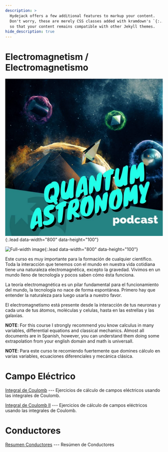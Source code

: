 ```yaml
---
description: >
  Hydejack offers a few additional features to markup your content.
  Don't worry, these are merely CSS classes added with kramdown's `{:...}` syntax,
  so that your content remains compatible with other Jekyll themes.
hide_description: true
---
```


# Electromagnetism / Electromagnetismo

![Full-width image](/assets/img/blog/quantum.jpg){:.lead data-width="800" data-height="100"}

![Full-width image](https://www.google.com/search?biw=1604&bih=836&tbm=isch&sa=1&ei=hc1CXYeVFsrC5OUP5oqVoAE&q=solar+flare&oq=solar+flare&gs_l=img.3..0l10.46020.47881..48009...0.0..0.49.487.11......0....1..gws-wiz-img.......35i39j0i67.ZvKvL7TGswg&ved=0ahUKEwjH64CkyeHjAhVKIbkGHWZFBRQQ4dUDCAY&uact=5#imgdii=L8wx6oADKBK3NM:&imgrc=4J0ODiStlw9cMM:){:.lead data-width="800" data-height="100"}


Este curso es muy importante para la formación de cualquier científico. Toda la interacción que tenemos con el mundo en nuestra vida cotidiana tiene una naturaleza electromagnética, excepto la gravedad. Vivimos en un mundo lleno de tecnología y pocos saben cómo ésta funciona. 

La teoría electromagnética es un pilar fundamental para el funcionamiento del mundo, la tecnología no nace de forma espontánea. Primero hay que entender la naturaleza para luego usarla a nuestro favor.

El electromagnetismo está presente desde la interacción de  tus neuronas y cada una de tus átomos, moléculas y celulas, hasta en  las estrellas y las galaxias.

**NOTE**: For this course I strongly recommend you know calculus in many variables, differential equations and classical mechanics. Almost all documents are in Spanish, however,  you can understand them doing some extrapolation from your english domain and math is universall.

**NOTE**: Para este curso te recomiendo fuertemente que domines cálculo en varias variables, ecuaciones diferenciales y mecánica clásica.


# Campo Eléctrico

[Integral de Coulomb](https://drive.google.com/file/d/1GmAe1T22fhpqSTj7wvUJ4z1xTXDTTE-G/view?usp=sharing) --- Ejercicios de cálculo de campos eléctricos usando las integrales de Coulomb. 


[Integral de Coulomb II](https://drive.google.com/file/d/1haepUHjz8HykGV6yeCnlq4WimNsVom1N/view?usp=sharing)  ---  Ejercicios de cálculo de campos eléctricos usando las integrales de Coulomb. 

# Conductores

[Resumen Conductores](https://drive.google.com/file/d/1DuYSy9pLAqzWt6TZRZRVi_GWwJhhno8t/view?usp=sharing) --- Resúmen de Conductores

